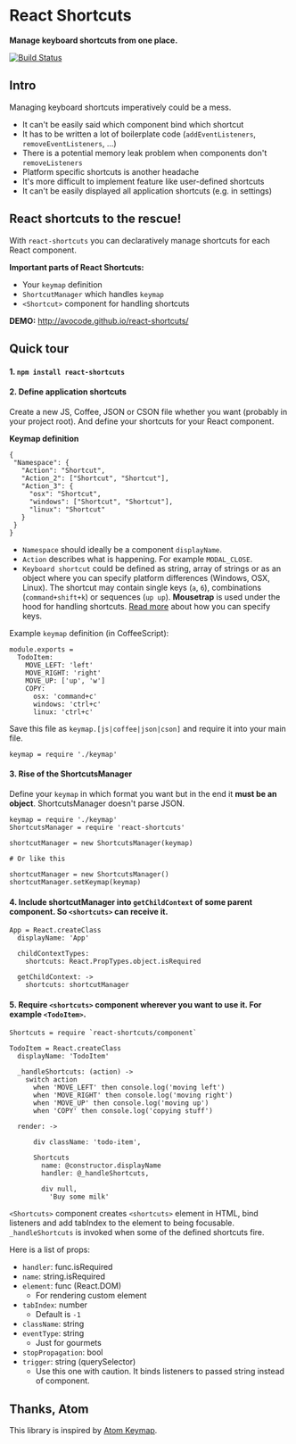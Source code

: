 React Shortcuts
=========

**Manage keyboard shortcuts from one place.**

[![Build Status](https://travis-ci.org/avocode/react-shortcuts.svg)](https://travis-ci.org/avocode/react-shortcuts)


Intro
------


Managing keyboard shortcuts imperatively could be a mess.

- It can't be easily said which component bind which shortcut
- It has to be written a lot of boilerplate code (`addEventListeners`, `removeEventListeners`, ...)
- There is a potential memory leak problem when components don't `removeListeners`
- Platform specific shortcuts is another headache
- It's more difficult to implement feature like user-defined shortcuts
- It can't be easily displayed all application shortcuts (e.g. in settings)


**React shortcuts to the rescue!**
-----------

With `react-shortcuts` you can declaratively manage shortcuts for each React component.

**Important parts of React Shortcuts:**

- Your `keymap` definition
- `ShortcutManager` which handles `keymap`
- `<Shortcut>` component for handling shortcuts

**DEMO:** http://avocode.github.io/react-shortcuts/

Quick tour
----------


#### 1. `npm install react-shortcuts`


#### 2. **Define application shortcuts**

Create a new JS, Coffee, JSON or CSON file whether you want (probably in your project root). And define your shortcuts for your React component.

**Keymap definition**

```
{
 "Namespace": {
   "Action": "Shortcut",
   "Action_2": ["Shortcut", "Shortcut"],
   "Action_3": {
     "osx": "Shortcut",
     "windows": ["Shortcut", "Shortcut"],
     "linux": "Shortcut"
   }
 }
}
```

- `Namespace` should ideally be a component `displayName`.
- `Action` describes what is happening. For example `MODAL_CLOSE`.
- `Keyboard shortcut` could be defined as string, array of strings or as an object where you can specify platform differences (Windows, OSX, Linux). The shortcut may contain single keys (`a`, `6`), combinations (`command+shift+k`) or sequences (`up up`). **Mousetrap** is used under the hood for handling shortcuts. [Read more](https://craig.is/killing/mice) about how you can specify keys.

Example `keymap` definition (in CoffeeScript):

```
module.exports =
  TodoItem:
    MOVE_LEFT: 'left'
    MOVE_RIGHT: 'right'
    MOVE_UP: ['up', 'w']
    COPY:
      osx: 'command+c'
      windows: 'ctrl+c'
      linux: 'ctrl+c'
```

Save this file as `keymap.[js|coffee|json|cson]` and require it into your main file.

```
keymap = require './keymap'
```

#### 3. Rise of the ShortcutsManager

Define your `keymap` in which format you want but in the end it **must be an object**. ShortcutsManager doesn't parse JSON.

```
keymap = require './keymap'
ShortcutsManager = require 'react-shortcuts'

shortcutManager = new ShortcutsManager(keymap)

# Or like this

shortcutManager = new ShortcutsManager()
shortcutManager.setKeymap(keymap)

```

#### 4. Include shortcutManager into `getChildContext` of some parent component. So `<shortcuts>` can receive it.

```
App = React.createClass
  displayName: 'App'

  childContextTypes:
    shortcuts: React.PropTypes.object.isRequired

  getChildContext: ->
    shortcuts: shortcutManager

```

#### 5. Require `<shortcuts>` component wherever you want to use it. For example `<TodoItem>`.

```
Shortcuts = require `react-shortcuts/component`

TodoItem = React.createClass
  displayName: 'TodoItem'

  _handleShortcuts: (action) ->
    switch action
      when 'MOVE_LEFT' then console.log('moving left')
      when 'MOVE_RIGHT' then console.log('moving right')
      when 'MOVE_UP' then console.log('moving up')
      when 'COPY' then console.log('copying stuff')

  render: ->

      div className: 'todo-item',

      Shortcuts
        name: @constructor.displayName
        handler: @_handleShortcuts,

        div null,
          'Buy some milk'

```

`<Shortcuts>` component creates `<shortcuts>` element in HTML, bind listeners and add tabIndex to the element to being focusable. `_handleShortcuts` is invoked when some of the defined shortcuts fire.

Here is a list of props:

- `handler`: func.isRequired
- `name`: string.isRequired
- `element`: func (React.DOM)
  - For rendering custom element
- `tabIndex`: number
  - Default is `-1`
- `className`: string
- `eventType`: string
  - Just for gourmets
- `stopPropagation`: bool
- `trigger`: string (querySelector)
  - Use this one with caution. It binds listeners to passed string instead of <Shortcuts> component.



Thanks, Atom
-------------

This library is inspired by [Atom Keymap](https://github.com/atom/atom-keymap/).
